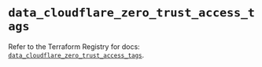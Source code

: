 # `data_cloudflare_zero_trust_access_tags`

Refer to the Terraform Registry for docs: [`data_cloudflare_zero_trust_access_tags`](https://registry.terraform.io/providers/cloudflare/cloudflare/5.8.2/docs/data-sources/zero_trust_access_tags).
